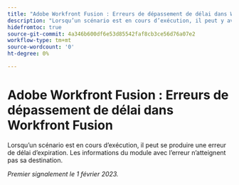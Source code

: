 ```yaml
---
title: "Adobe Workfront Fusion : Erreurs de dépassement de délai dans Workfront Fusion"
description: "Lorsqu’un scénario est en cours d’exécution, il peut y avoir une erreur de délai d’expiration. Les informations du module avec l’erreur n’atteignent pas sa destination."
hidefromtoc: true
source-git-commit: 4a346b600df6e53d85542faf8cb3ce56d76a07e2
workflow-type: tm+mt
source-wordcount: '0'
ht-degree: 0%

---
```



# Adobe Workfront Fusion : Erreurs de dépassement de délai dans Workfront Fusion

Lorsqu’un scénario est en cours d’exécution, il peut se produire une erreur de délai d’expiration. Les informations du module avec l’erreur n’atteignent pas sa destination.

_Premier signalement le 1 février 2023._

